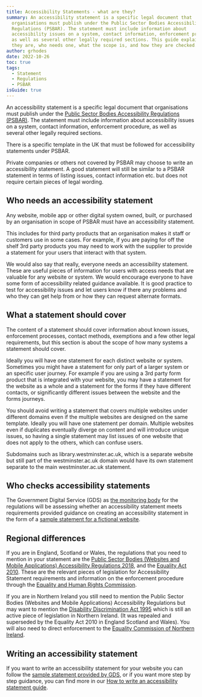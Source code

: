 ```yaml
---
title: Accessibility Statements - what are they?
summary: An accessibility statement is a specific legal document that
  organisations must publish under the Public Sector Bodies Accessibility
  Regulations (PSBAR). The statement must include information about
  accessibility issues on a system, contact information, enforcement procedure,
  as well as several other legally required sections. This guide explains what
  they are, who needs one, what the scope is, and how they are checked.
author: grhodes
date: 2022-10-26
toc: true
tags:
  - Statement
  - Regulations
  - PSBAR
isGuide: true
---
```

An accessibility statement is a specific legal document that organisations must publish under the [Public Sector Bodies Accessibility Regulations (PSBAR)](https://www.makethingsaccessible.com/guides/what-are-the-public-sector-bodies-accessibility-regulations/). The statement must include information about accessibility issues on a system, contact information, enforcement procedure, as well as several other legally required sections.

There is a specific template in the UK that must be followed for accessibility statements under PSBAR.

Private companies or others not covered by PSBAR may choose to write an accessibility statement. A good statement will still be similar to a PSBAR statement in terms of listing issues, contact information etc. but does not require certain pieces of legal wording.

## Who needs an accessibility statement

Any website, mobile app or other digital system owned, built, or purchased by an organisation in scope of PSBAR must have an accessibility statement.

This includes for third party products that an organisation makes it staff or customers use in some cases. For example, if you are paying for off the shelf 3rd party products you may need to work with the supplier to provide a statement for your users that interact with that system.

We would also say that really, everyone needs an accessibility statement. These are useful pieces of information for users with access needs that are valuable for any website or system. We would encourage everyone to have some form of accessibility related guidance available. It is good practice to test for accessibility issues and let users know if there any problems and who they can get help from or how they can request alternate formats.

## What a statement should cover

The content of a statement should cover information about known issues, enforcement processes, contact methods, exemptions and a few other legal requirements, but this section is about the scope of how many systems a statement should cover.

Ideally you will have one statement for each distinct website or system. Sometimes you might have a statement for only part of a larger system or an specific user journey. For example if you are using a 3rd party form product that is integrated with your website, you may have a statement for the website as a whole and a statement for the forms if they have different contacts, or significantly different issues between the website and the forms journeys.

You should avoid writing a statement that covers multiple websites under different domains even if the multiple websites are designed on the same template. Ideally you will have one statement per domain. Multiple websites even if duplicates eventually diverge on content and will introduce unique issues, so having a single statement may list issues of one website that does not apply to the others, which can confuse users.

<div class="callout__info"><span class="callout__icon"></span><span class="callout__text">Subdomains such as library.westminster.ac.uk, which is a separate website but still part of the westminster.ac.uk domain would have its own statement separate to the main westminster.ac.uk statement.</span></div>

## Who checks accessibility statements

The Government Digital Service (GDS) as [the monitoring body](https://www.makethingsaccessible.com/guides/psbar-monitoring-and-enforcement-process/) for the regulations will be assessing whether an accessibility statement meets requirements provided guidance on creating an accessibility statement in the form of a [sample statement for a fictional website](https://www.gov.uk/government/publications/sample-accessibility-statement/sample-accessibility-statement-for-a-fictional-public-sector-website).

## Regional differences

If you are in England, Scotland or Wales, the regulations that you need to mention in your statement are the [Public Sector Bodies (Websites and Mobile Applications) Accessibility Regulations 2018](http://www.legislation.gov.uk/uksi/2018/952/contents/made), and the [Equality Act 2010](http://www.legislation.gov.uk/ukpga/2010/15/contents). These are the relevant pieces of legislation for Accessibility Statement requirements and information on the enforcement procedure through the [Equality and Human Rights Commission](https://www.equalityhumanrights.com/en).

If you are in Northern Ireland you still need to mention the Public Sector Bodies (Websites and Mobile Applications) Accessibility Regulations but may want to mention the [Disability Discrimination Act 1995](http://www.legislation.gov.uk/ukpga/1995/50/contents) which is still an active piece of legislation in Northern Ireland. (It was repealed and superseded by the Equality Act 2010 in England Scotland and Wales). You will also need to direct enforcement to the [Equality Commission of Northern Ireland](https://www.equalityni.org/Home).

## Writing an accessibility statement

If you want to write an accessibility statement for your website you can follow the [sample statement provided by GDS](https://www.gov.uk/government/publications/sample-accessibility-statement/sample-accessibility-statement-for-a-fictional-public-sector-website), or if you want more step by step guidance, you can find more in our [How to write an accessibility statement guide](https://www.makethingsaccessible.com/guides/how-to-write-an-accessibility-statement/).